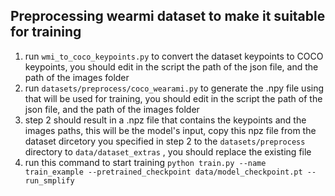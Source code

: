 
## Preprocessing wearmi dataset to make it suitable for training
1. run `wmi_to_coco_keypoints.py` to convert the dataset keypoints to COCO keypoints, you should edit in the script the path of the json file, and the path of the images folder
2. run `datasets/preprocess/coco_wearami.py` to generate the .npy file using that will be used for training, you should edit in the script the path of the json file, and the path of the images folder
3. step 2 should result in a .npz file that contains the keypoints and the images paths, this will be the model's input, copy this npz file from the dataset dircetory you specified in step 2 to the `datasets/preprocess` directory to `data/dataset_extras` , you should replace the existing file
4. run this command to start training `python train.py --name train_example --pretrained_checkpoint data/model_checkpoint.pt --run_smplify`
   


